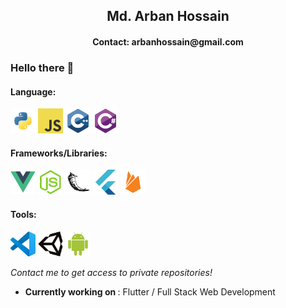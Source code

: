 <h2 align="center">Md. Arban Hossain</h2>
<h4 align="center">Contact: arbanhossain@gmail.com</h4>


### Hello there 👋

#### Language:
<code><img height="40" src="https://raw.githubusercontent.com/github/explore/80688e429a7d4ef2fca1e82350fe8e3517d3494d/topics/python/python.png"></code>
<code><img height="40" src="https://raw.githubusercontent.com/github/explore/80688e429a7d4ef2fca1e82350fe8e3517d3494d/topics/javascript/javascript.png"></code>
<code><img height="40" src="https://raw.githubusercontent.com/github/explore/80688e429a7d4ef2fca1e82350fe8e3517d3494d/topics/cpp/cpp.png"></code>
<code><img height="40" src="https://raw.githubusercontent.com/devicons/devicon/master/icons/csharp/csharp-original.svg"></code>

#### Frameworks/Libraries:
<code><img height="40" src="https://raw.githubusercontent.com/devicons/devicon/master/icons/vuejs/vuejs-original.svg"></code>
<code><img height="40" src="https://raw.githubusercontent.com/devicons/devicon/master/icons/nodejs/nodejs-original.svg"></code>
<code><img height="40" src="https://raw.githubusercontent.com/devicons/devicon/master/icons/flask/flask-original.svg"></code>
<code><img height="40" src="https://raw.githubusercontent.com/devicons/devicon/master/icons/flutter/flutter-original.svg"></code>
<code><img height="40" src="https://raw.githubusercontent.com/devicons/devicon/master/icons/firebase/firebase-plain.svg"></code>

#### Tools:
<code><img height="40" src="https://raw.githubusercontent.com/github/explore/80688e429a7d4ef2fca1e82350fe8e3517d3494d/topics/visual-studio-code/visual-studio-code.png"></code>
<code><img height="40" src="https://raw.githubusercontent.com/devicons/devicon/master/icons/unity/unity-original.svg"></code>
<code><img height="40" src="https://raw.githubusercontent.com/devicons/devicon/master/icons/android/android-original.svg"></code>

_Contact me to get access to private repositories!_

- <b>Currently working on </b>: Flutter / Full Stack Web Development

